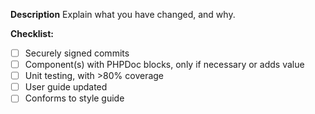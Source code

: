 <!--

Each pull request should address a single issue and have a meaningful title.

- PR title must include the type (feat, fix, chore, docs, perf, refactor, style, test) of the commit per Conventional Commits specification. See https://www.conventionalcommits.org/en/v1.0.0/ for the discussion.
- Pull requests must be in English.
- If a pull request fixes an issue, reference the issue with a suitable keyword (e.g., Fixes <issue number>).
- All bug fixes should be sent to the __"develop"__ branch, this is where the next bug fix version will be developed.
- PRs with any enhancement should be sent to the next minor version branch, e.g. __"4.5"__

-->
**Description**
Explain what you have changed, and why.

**Checklist:**
- [ ] Securely signed commits
- [ ] Component(s) with PHPDoc blocks, only if necessary or adds value
- [ ] Unit testing, with >80% coverage
- [ ] User guide updated
- [ ] Conforms to style guide
